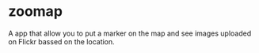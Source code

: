# zoomap

A app that allow you to put a marker on the map and see images uploaded on Flickr bassed on the location.

